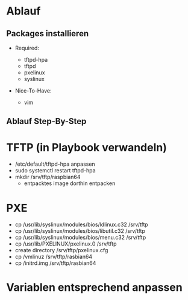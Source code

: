 # Ablauf

## Packages installieren

- Required:
    - tftpd-hpa
    - tftpd
    - pxelinux
    - syslinux

- Nice-To-Have: 
    - vim 
    
## Ablauf Step-By-Step


# TFTP (in Playbook verwandeln)
- /etc/default/tftpd-hpa anpassen
- sudo systemctl restart tftpd-hpa
- mkdir /srv/tftp/raspbian64
  - entpacktes image dorthin entpacken


# PXE
- cp /usr/lib/syslinux/modules/bios/ldlinux.c32 /srv/tftp
- cp /usr/lib/syslinux/modules/bios/libutil.c32 /srv/tftp
- cp /usr/lib/syslinux/modules/bios/menu.c32 /srv/tftp
- cp /usr/lib/PXELINUX/pxelinux.0 /srv/tftp
- create directory /srv/tftp/pxelinux.cfg
- cp /vmlinuz /srv/tftp/rasbian64
- cp /initrd.img /srv/tftp/rasbian64

# Variablen entsprechend anpassen
